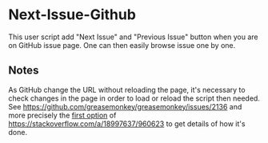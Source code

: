 # Next-Issue-Github

This user script add "Next Issue" and "Previous Issue" button when you are on
GitHub issue page. One can then easily browse issue one by one.

## Notes
As GitHub change the URL without reloading the page, it's necessary to check 
changes in the page in order to load or reload the script then needed.
See https://github.com/greasemonkey/greasemonkey/issues/2136 and more precisely
the [first option](https://stackoverflow.com/questions/17385145/scriptish-script-needs-the-page-refreshed-to-run/17385193#17385193) of https://stackoverflow.com/a/18997637/960623 to get details of how it's done.
